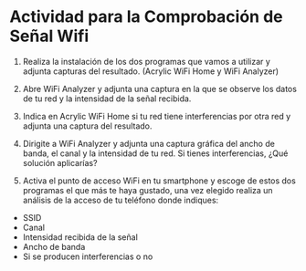 # Actividad para la Comprobación de Señal Wifi

1. Realiza la instalación de los dos programas que vamos a utilizar y adjunta capturas del resultado. (Acrylic WiFi Home y WiFi Analyzer)

2. Abre WiFi Analyzer y adjunta una captura en la que se observe los datos de tu red y la intensidad de la señal recibida.

3. Indica en Acrylic WiFi Home si tu red tiene interferencias por otra red y adjunta una captura del resultado.

4. Dirigite a WiFi Analyzer y adjunta una captura gráfica del ancho de banda, el canal y la intensidad de tu red. Si tienes interferencias, ¿Qué solución aplicarías?

5. Activa el punto de acceso WiFi en tu smartphone y escoge de estos dos programas el que más te haya gustado, una vez elegido realiza un análisis de la acceso de tu teléfono donde indiques:

  * SSID
  * Canal
  * Intensidad recibida de la señal
  * Ancho de banda
  * Si se producen interferencias o no
